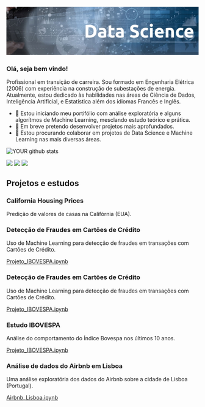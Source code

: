 <p align="top">
  <img src="banner.jpg">
</p>                                          


### Olá, seja bem vindo!
Profissional em transição de carreira. 
Sou formado em Engenharia Elétrica (2006) com experiência na construção de subestações de energia. Atualmente, estou dedicado às habilidades nas áreas de Ciência de Dados, Inteligência Artificial, e Estatística além dos idiomas Francês e Inglês.

- 🔭 Estou iniciando meu portifólio com análise exploratória e alguns algorítmos de Machine Learning, mesclando estudo teórico e prática.
- 🌱 Em breve pretendo desenvolver projetos mais aprofundados.
- 🤝 Estou procurando colaborar em projetos de Data Science e Machine Learning nas mais diversas áreas.
                                             
![YOUR github stats](https://github-readme-stats.vercel.app/api?username=filipelyrio)
                                             
[<img src="https://img.shields.io/badge/linkedin-%230077B5.svg?&style=for-the-badge&logo=linkedin&logoColor=white" />](https://www.linkedin.com/in/filipelyrio/) [<img src = "https://img.shields.io/badge/instagram-%23E4405F.svg?&style=for-the-badge&logo=instagram&logoColor=white">](https://www.instagram.com/filipelyrio/) [<img src = "https://img.shields.io/badge/facebook-%231877F2.svg?&style=for-the-badge&logo=facebook&logoColor=white">](https://www.facebook.com/filipelyrio)

## Projetos e estudos



### California Housing Prices
Predição de valores de casas na Califórnia (EUA).

### Detecção de Fraudes em Cartões de Crédito 
Uso de Machine Learning para detecção de fraudes em transações com Cartões de Crédito.

[Projeto_IBOVESPA.ipynb](/Detecção_de_Fraudes_em_Cartões_de_Crédito.ipynb)


### Detecção de Fraudes em Cartões de Crédito 
Uso de Machine Learning para detecção de fraudes em transações com Cartões de Crédito.

[Projeto_IBOVESPA.ipynb](/Detecção_de_Fraudes_em_Cartões_de_Crédito.ipynb)

### Estudo IBOVESPA 
Análise do comportamento do Índice Bovespa nos últimos 10 anos.

[Projeto_IBOVESPA.ipynb](/Projeto_IBOVESPA.ipynb)

### Análise de dados do Airbnb em Lisboa 
Uma análise exploratória dos dados do Airbnb sobre a cidade de Lisboa (Portugal).

[Airbnb_Lisboa.ipynb](/Airbnb_Lisboa_final.ipynb)



